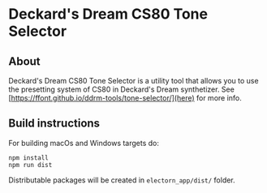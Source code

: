 # Deckard's Dream CS80 Tone Selector

## About

Deckard's Dream CS80 Tone Selector is a utility tool that allows you to use the presetting system of CS80 in Deckard's Dream synthetizer.
See [https://ffont.github.io/ddrm-tools/tone-selector/](here) for more info.


## Build instructions

For building macOs and Windows targets do:
```
npm install
npm run dist
```

Distributable packages will be created in `electorn_app/dist/` folder.